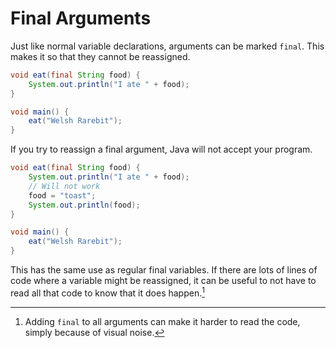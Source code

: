 # Final Arguments

Just like normal variable declarations, arguments can be marked
`final`. This makes it so that they cannot be reassigned.

```java
void eat(final String food) {
    System.out.println("I ate " + food);
}

void main() {
    eat("Welsh Rarebit");
}
```

If you try to reassign a final argument, Java will not accept your program.

```java
void eat(final String food) {
    System.out.println("I ate " + food);
    // Will not work
    food = "toast";
    System.out.println(food);
}

void main() {
    eat("Welsh Rarebit");
}
```

This has the same use as regular final variables. If there are lots of lines
of code where a variable might be reassigned, it can be useful to not have
to read all that code to know that it does happen.[^opinion]

[^opinion]: Adding `final` to all arguments can make it harder to read the code, simply because of visual noise.
